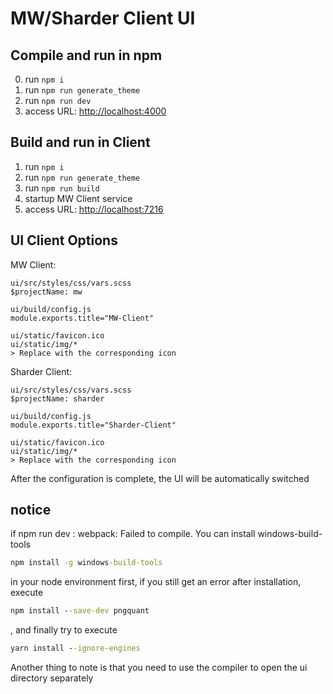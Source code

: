 # MW/Sharder Client UI #

## Compile and run in npm
0. run `npm i`
1. run `npm run generate_theme`
2. run `npm run dev`
3. access URL: [http://localhost:4000](http://localhost:4000)

## Build and run in Client
1. run `npm i`
2. run `npm run generate_theme`
3. run `npm run build`
4. startup MW Client service
5. access URL: [http://localhost:7216](http://localhost:7216)

## UI Client Options
MW Client:
```properties
ui/src/styles/css/vars.scss
$projectName: mw

ui/build/config.js
module.exports.title="MW-Client"

ui/static/favicon.ico 
ui/static/img/*
> Replace with the corresponding icon
```

Sharder Client:
```properties
ui/src/styles/css/vars.scss
$projectName: sharder

ui/build/config.js
module.exports.title="Sharder-Client"

ui/static/favicon.ico 
ui/static/img/*
> Replace with the corresponding icon
```
After the configuration is complete, the UI will be automatically switched

## notice
if npm run dev : webpack: Failed to compile.
You can install windows-build-tools 
```cmd
npm install -g windows-build-tools
``` 
in your node environment first, if you still get an error after installation, execute 
```cmd
npm install --save-dev pngquant
``` 
, and finally try to execute 
```cmd
yarn install --ignore-engines
``` 

Another thing to note is that you need to use the compiler to open the ui directory separately


